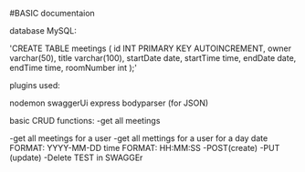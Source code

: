 #BASIC documentaion


database MySQL:

'CREATE TABLE meetings (
    id INT PRIMARY KEY AUTOINCREMENT,
    owner varchar(50),
    title varchar(100),
    startDate date,
   startTime time,
   endDate date,
   endTime time,
   roomNumber int
);'

plugins used:

nodemon
swaggerUi
express
bodyparser (for JSON)

basic CRUD functions:
-get all meetings
  
-get all meetings for a user
-get all mettings for a user for a day
date FORMAT: YYYY-MM-DD
time FORMAT: HH:MM:SS
-POST(create)
-PUT (update)
-Delete
TEST in SWAGGEr

